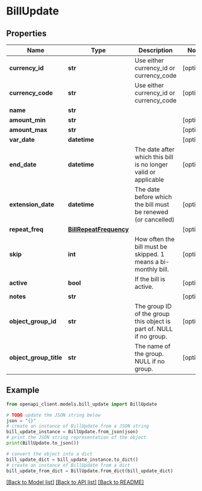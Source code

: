 # BillUpdate


## Properties

Name | Type | Description | Notes
------------ | ------------- | ------------- | -------------
**currency_id** | **str** | Use either currency_id or currency_code | [optional] 
**currency_code** | **str** | Use either currency_id or currency_code | [optional] 
**name** | **str** |  | 
**amount_min** | **str** |  | [optional] 
**amount_max** | **str** |  | [optional] 
**var_date** | **datetime** |  | [optional] 
**end_date** | **datetime** | The date after which this bill is no longer valid or applicable | [optional] 
**extension_date** | **datetime** | The date before which the bill must be renewed (or cancelled) | [optional] 
**repeat_freq** | [**BillRepeatFrequency**](BillRepeatFrequency.md) |  | [optional] 
**skip** | **int** | How often the bill must be skipped. 1 means a bi-monthly bill. | [optional] 
**active** | **bool** | If the bill is active. | [optional] 
**notes** | **str** |  | [optional] 
**object_group_id** | **str** | The group ID of the group this object is part of. NULL if no group. | [optional] 
**object_group_title** | **str** | The name of the group. NULL if no group. | [optional] 

## Example

```python
from openapi_client.models.bill_update import BillUpdate

# TODO update the JSON string below
json = "{}"
# create an instance of BillUpdate from a JSON string
bill_update_instance = BillUpdate.from_json(json)
# print the JSON string representation of the object
print(BillUpdate.to_json())

# convert the object into a dict
bill_update_dict = bill_update_instance.to_dict()
# create an instance of BillUpdate from a dict
bill_update_from_dict = BillUpdate.from_dict(bill_update_dict)
```
[[Back to Model list]](../README.md#documentation-for-models) [[Back to API list]](../README.md#documentation-for-api-endpoints) [[Back to README]](../README.md)


